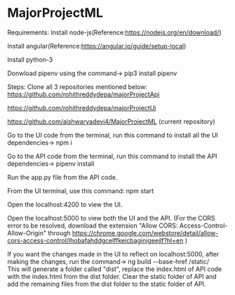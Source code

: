 # MajorProjectML
Requirements:
Install node-js(Reference:https://nodejs.org/en/download/)

Install angular(Reference:https://angular.io/guide/setup-local)

Install python-3

Donwload pipenv using the command-> pip3 install pipenv

Steps:
Clone all 3 repositories mentioned below:
https://github.com/rohithreddydepa/majorProjectApi

https://github.com/rohithreddydepa/majorProjectUi

https://github.com/aishwaryadevi4/MajorProjectML (current repository)

Go to the UI code from the terminal, run this command to install all the UI dependencies->  npm i

Go to the API code from the terminal, run this command to install the API dependencies-> pipenv install

Run the app.py file from the API code.

From the UI terminal, use this command: npm start

Open the localhost:4200 to view the UI.

Open the localhost:5000 to view both the UI and the API. (For the CORS error to be resolved, download the extension "Allow CORS: Access-Control-Allow-Origin" through
https://chrome.google.com/webstore/detail/allow-cors-access-control/lhobafahddgcelffkeicbaginigeejlf?hl=en )

If you want the changes made in the UI to reflect on localhost:5000, after making the changes, run the command-> ng build --base-href /static/   
This will generate a folder called "dist", replace the index.html of API code with the index.html from the dist folder. Clear the static folder of API and add the remaining files from the dist folder to the static folder of API.



